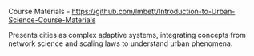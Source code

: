 Course Materials - https://github.com/lmbett/Introduction-to-Urban-Science-Course-Materials

Presents cities as complex adaptive systems, integrating concepts from network science and scaling laws to understand urban phenomena. 
